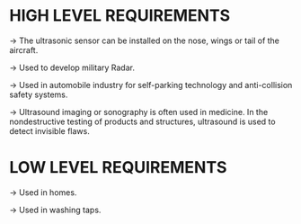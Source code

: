 # HIGH LEVEL REQUIREMENTS
 -> The ultrasonic sensor can be installed on the nose, wings or tail of the aircraft.
 
 -> Used to develop military Radar.
 
 -> Used in automobile industry for self-parking technology and anti-collision safety systems.
 
 -> Ultrasound imaging or sonography is often used in medicine. In the nondestructive testing of products and structures, ultrasound is used to detect invisible flaws.
 
# LOW LEVEL REQUIREMENTS
  -> Used in homes.
 
  -> Used in washing taps.
 
